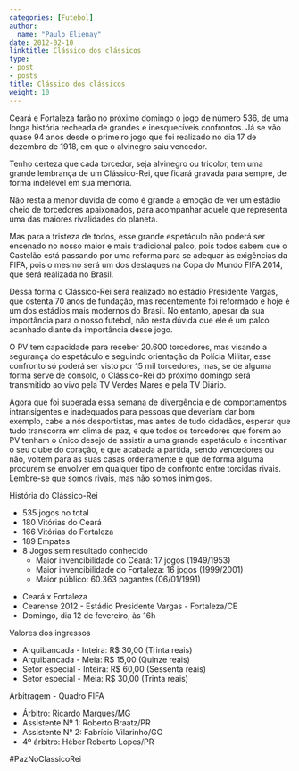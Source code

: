 ```yaml
---
categories: [Futebol]
author:
  name: "Paulo Elienay"
date: 2012-02-10
linktitle: Clássico dos clássicos
type:
- post
- posts
title: Clássico dos clássicos
weight: 10
---
```

Ceará e Fortaleza farão no próximo domingo o jogo de número 536, de uma longa história recheada de grandes e inesquecíveis confrontos. Já se vão quase 94 anos desde o primeiro jogo que foi realizado no dia 17 de dezembro de 1918, em que o alvinegro saiu vencedor.

Tenho certeza que cada torcedor, seja alvinegro ou tricolor, tem uma grande lembrança de um Clássico-Rei, que ficará gravada para sempre, de forma indelével em sua memória.

Não resta a menor dúvida de como é grande a emoção de ver um estádio cheio de torcedores apaixonados, para acompanhar aquele que representa uma das maiores rivalidades do planeta.

Mas para a tristeza de todos, esse grande espetáculo não poderá ser encenado no nosso maior e mais tradicional palco, pois todos sabem que o Castelão está passando por uma reforma para se adequar às exigências da FIFA, pois o mesmo será um dos destaques na Copa do Mundo FIFA 2014, que será realizada no Brasil.

Dessa forma o Clássico-Rei será realizado no estádio Presidente Vargas, que ostenta 70 anos de fundação, mas recentemente foi reformado e hoje é um dos estádios mais modernos do Brasil. No entanto, apesar da sua importância para o nosso futebol, não resta dúvida que ele é um palco acanhado diante da importância desse jogo.

O PV tem capacidade para receber 20.600 torcedores, mas visando a segurança do espetáculo e seguindo orientação da Polícia Militar, esse confronto só poderá ser visto por 15 mil torcedores, mas, se de alguma forma serve de consolo, o Clássico-Rei do próximo domingo será transmitido ao vivo pela TV Verdes Mares e pela TV Diário.

Agora que foi superada essa semana de divergência e de comportamentos intransigentes e inadequados para pessoas que deveriam dar bom exemplo, cabe a nós desportistas, mas antes de tudo cidadãos, esperar que tudo transcorra em clima de paz, e que todos os torcedores que forem ao PV tenham o único desejo de assistir a uma grande espetáculo e incentivar o seu clube do coração, e que acabada a partida, sendo vencedores ou não, voltem para as suas casas ordeiramente e que de forma alguma procurem se envolver em qualquer tipo de confronto entre torcidas rivais. Lembre-se que somos rivais, mas não somos inimigos.

História do Clássico-Rei

* 535 jogos no total
* 180 Vitórias do Ceará
* 166 Vitórias do Fortaleza
* 189 Empates
* 8 Jogos sem resultado conhecido
  * Maior invencibilidade do Ceará: 17 jogos (1949/1953)
  * Maior invencibilidade do Fortaleza: 16 jogos (1999/2001)
  * Maior público: 60.363 pagantes (06/01/1991)

- Ceará x Fortaleza
- Cearense 2012 - Estádio Presidente Vargas - Fortaleza/CE
- Domingo, dia 12 de fevereiro, às 16h

Valores dos ingressos
- Arquibancada - Inteira: R$ 30,00 (Trinta reais)
- Arquibancada - Meia: R$ 15,00 (Quinze reais)
- Setor especial - Inteira: R$ 60,00 (Sessenta reais)
- Setor especial - Meia: R$ 30,00 (Trinta reais)

Arbitragem - Quadro FIFA
- Árbitro: Ricardo Marques/MG
- Assistente Nº 1: Roberto Braatz/PR
- Assistente N° 2: Fabrício Vilarinho/GO
- 4º árbitro: Héber Roberto Lopes/PR


#PazNoClassicoRei
